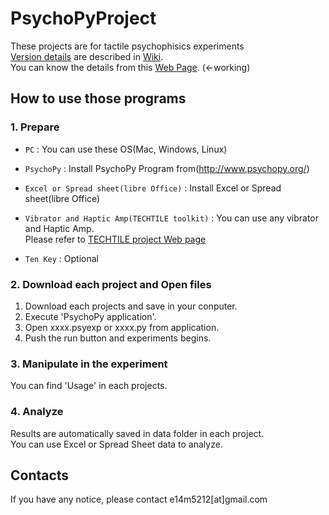 PsychoPyProject
======================
These projects are for tactile psychophisics experiments   
[Version details](https://github.com/PsychoPyProject/Experiments_Projects/wiki/version-and-contents) are described in [Wiki](https://github.com/PsychoPyProject/Experiments_Projects/wiki/version-and-contents).   
You can know the details from this [Web Page](http://e14m5212.wix.com/en-psychopy-tactile). (←working)  

 
How to use those programs  
------  
### 1. Prepare   
+   `PC` :
    You can use these OS(Mac, Windows, Linux)
 
+   `PsychoPy` :
    Install PsychoPy Program from(http://www.psychopy.org/)

+   `Excel or Spread sheet(libre Office)` :
    Install Excel or Spread sheet(libre Office)

+   `Vibrator and Haptic Amp(TECHTILE toolkit)` :
    You can use any vibrator and Haptic Amp.  
    Please refer to [TECHTILE project Web page](http://www.techtile.org/en/techtiletoolkit/) 

+   `Ten Key` :
    Optional  

### 2. Download each project and Open files ###
1. Download each projects and save in your conputer.
2. Execute 'PsychoPy application'.  
2. Open xxxx.psyexp or xxxx.py from application.  
3. Push the run button and experiments begins.

### 3. Manipulate in the experiment  
You can find 'Usage' in each projects.  

### 4. Analyze
Results are automatically saved in data folder in each project.  
You can use Excel or Spread Sheet data to analyze.
 
Contacts
----------
If you have any notice, please contact e14m5212[at]gmail.com  
